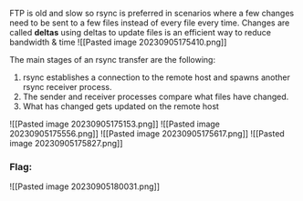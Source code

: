 FTP is old and slow so rsync is preferred in scenarios where a few changes need to be sent to a few files instead of every file every time.
	Changes are called **deltas**
		using deltas to update files is an efficient way to reduce bandwidth & time
![[Pasted image 20230905175410.png]]

The main stages of an rsync transfer are the following:  
1. rsync establishes a connection to the remote host and spawns another rsync receiver process.  
2. The sender and receiver processes compare what files have changed.  
3. What has changed gets updated on the remote host

![[Pasted image 20230905175153.png]]
![[Pasted image 20230905175556.png]]
![[Pasted image 20230905175617.png]]
![[Pasted image 20230905175827.png]]

### Flag:
![[Pasted image 20230905180031.png]]
